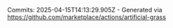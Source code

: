 Commits: 2025-04-15T14:13:29.905Z - Generated via https://github.com/marketplace/actions/artificial-grass
<br>
